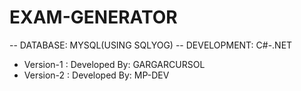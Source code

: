 # EXAM-GENERATOR
-- DATABASE: MYSQL(USING SQLYOG)
-- DEVELOPMENT: C#-.NET
- Version-1 : Developed By: GARGARCURSOL
- Version-2 : Developed By: MP-DEV
